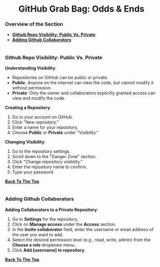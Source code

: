 <h1 align="center">GitHub Grab Bag: Odds & Ends</h1>

### Overview of the Section
* **[Github Repo Visibility: Public Vs. Private](#public-private)**
* **[Adding Github Collaborators](#collaborators)**

#
### <a name="public-private">Github Repo Visibility: Public Vs. Private</a>

**Understanding Visibility**:

- Repositories on GitHub can be public or private.
- **Public**: Anyone on the internet can view the code, but cannot modify it without permission.
- **Private**: Only the owner and collaborators explicitly granted access can view and modify the code.

**Creating a Repository**:
1. Go to your account on GitHub.
2. Click "New repository."
3. Enter a name for your repository.
4. Choose **Public** or **Private** under "Visibility."

**Changing Visibility**:
1. Go to the repository settings.
2. Scroll down to the "Danger Zone" section.
3. Click "Change repository visibility."
4. Enter the repository name to confirm.
5. Type your password.

**[Back To The Top](#Overview-of-the-Section)**
#
### <a name="collaborators">Adding Github Collaborators</a>

**Adding Collaborators to a Private Repository**:

1. Go to **Settings** for the repository.
2. Click on **Manage access** under the **Access** section.
3. In the **Invite collaborator** field, enter the username or email address of the user you want to add.
4. Select the desired permission level (e.g., read, write, admin) from the **Choose a role** dropdown menu.
5. Click **Add [username] to repository**.

**[Back To The Top](#Overview-of-the-Section)**
#